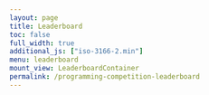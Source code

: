 ```yaml
---
layout: page
title: Leaderboard
toc: false
full_width: true
additional_js: ["iso-3166-2.min"]
menu: leaderboard
mount_view: LeaderboardContainer
permalink: /programming-competition-leaderboard
---
```


<div id="leaderboard-container">
  
</div>
